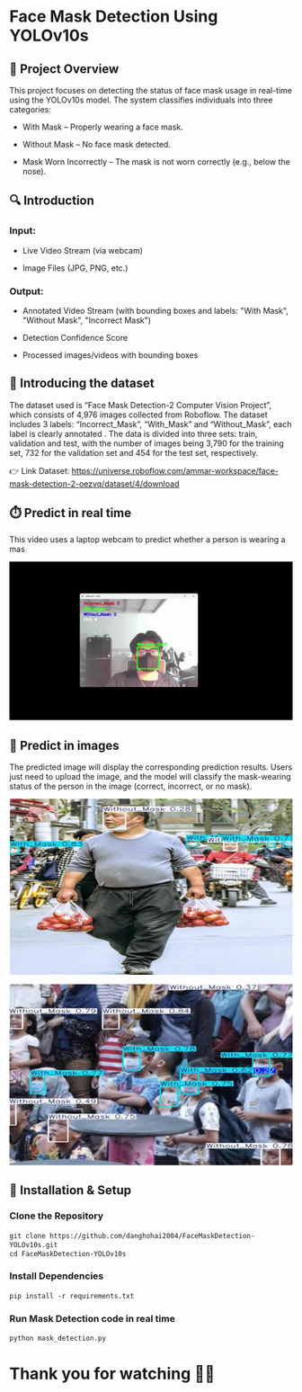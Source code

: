 # Face Mask Detection Using YOLOv10s
## 📌 Project Overview
This project focuses on detecting the status of face mask usage in real-time using the YOLOv10s model. The system classifies individuals into three categories:

* With Mask – Properly wearing a face mask.

* Without Mask – No face mask detected.

* Mask Worn Incorrectly – The mask is not worn correctly (e.g., below the nose).
## 🔍 Introduction
### Input:
* Live Video Stream (via webcam)

* Image Files (JPG, PNG, etc.)

### Output:
* Annotated Video Stream (with bounding boxes and labels: "With Mask", "Without Mask", "Incorrect Mask")

* Detection Confidence Score

* Processed images/videos with bounding boxes
## 📁 Introducing the dataset
The dataset used is “Face Mask Detection-2 Computer Vision
Project”, which consists of 4,976 images collected from Roboflow. The dataset includes 3 labels:
“Incorrect_Mask”, “With_Mask” and “Without_Mask”, each label is clearly annotated
. The data is divided into three sets: train, validation and test, with the number of images being 3,790
for the training set, 732 for the validation set and 454 for the test set, respectively.

  👉 Link Dataset: https://universe.roboflow.com/ammar-workspace/face-mask-detection-2-oezvq/dataset/4/download
## ⏱️ Predict in real time
This video uses a laptop webcam to predict whether a person is wearing a mas

![Demo](demo/mask_detection.gif)
## 📸 Predict in images
The predicted image will display the corresponding prediction results. Users just need to upload the image, and the model will classify the mask-wearing status of the person in the image (correct, incorrect, or no mask).

![Example Prediction](demo/pre1.jpg)

![Example Prediction](demo/pre2.jpg)
## 🚀 Installation & Setup
### Clone the Repository
    git clone https://github.com/danghohai2004/FaceMaskDetection-YOLOv10s.git
    cd FaceMaskDetection-YOLOv10s
### Install Dependencies
    pip install -r requirements.txt
### Run Mask Detection code in real time
    python mask_detection.py
# Thank you for watching 🙏😊
